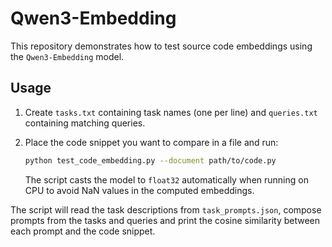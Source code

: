 # Qwen3-Embedding

This repository demonstrates how to test source code embeddings using
the `Qwen3-Embedding` model.

## Usage

1. Create `tasks.txt` containing task names (one per line) and
   `queries.txt` containing matching queries.
2. Place the code snippet you want to compare in a file and run:

    ```bash
    python test_code_embedding.py --document path/to/code.py
    ```

    The script casts the model to `float32` automatically when running on
    CPU to avoid NaN values in the computed embeddings.

The script will read the task descriptions from `task_prompts.json`,
compose prompts from the tasks and queries and print the cosine
similarity between each prompt and the code snippet.
